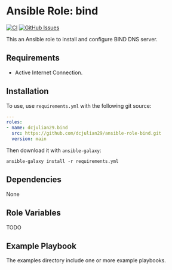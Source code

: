 # Ansible Role: bind

[![CI](https://github.com/dcjulian29/ansible-role-bind/actions/workflows/ci.yml/badge.svg)](https://github.com/dcjulian29/ansible-role-bind/actions/workflows/ci.yml) [![GitHub Issues](https://img.shields.io/github/issues-raw/dcjulian29/ansible-role-bind.svg)](https://github.com/dcjulian29/ansible-role-bind/issues)

This an Ansible role to install and configure BIND DNS server.

## Requirements

- Active Internet Connection.

## Installation

To use, use `requirements.yml` with the following git source:

```yaml
---
roles:
- name: dcjulian29.bind
  src: https://github.com/dcjulian29/ansible-role-bind.git
  version: main
```

Then download it with `ansible-galaxy`:

```shell
ansible-galaxy install -r requirements.yml
```

## Dependencies

None

## Role Variables

TODO

## Example Playbook

The examples directory include one or more example playbooks.
